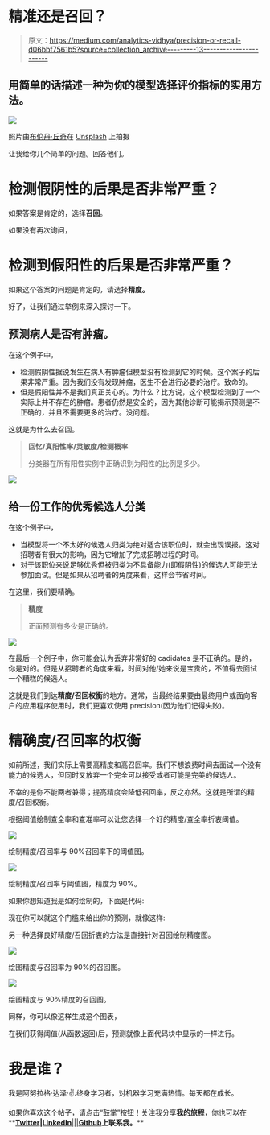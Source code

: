 # 精准还是召回？

> 原文：<https://medium.com/analytics-vidhya/precision-or-recall-d06bbf7561b5?source=collection_archive---------13----------------------->

## 用简单的话描述一种为你的模型选择评价指标的实用方法。

![](img/b7c1b3f831cdedd1e731d1cec160044f.png)

照片由[布伦丹·丘奇](https://unsplash.com/@bdchu614?utm_source=unsplash&utm_medium=referral&utm_content=creditCopyText)在 [Unsplash](/s/photos/confusion?utm_source=unsplash&utm_medium=referral&utm_content=creditCopyText) 上拍摄

让我给你几个简单的问题。回答他们。

# 检测假阴性的后果是否非常严重？

如果答案是肯定的，选择**召回**。

如果没有再次询问，

# 检测到假阳性的后果是否非常严重？

如果这个答案的问题是肯定的，请选择**精度。**

好了，让我们通过举例来深入探讨一下。

## 预测病人是否有肿瘤。

在这个例子中，

*   检测假阴性据说发生在病人有肿瘤但模型没有检测到它的时候。这个案子的后果非常严重。因为我们没有发现肿瘤，医生不会进行必要的治疗。致命的。
*   但是假阳性并不是我们真正关心的。为什么？比方说，这个模型检测到了一个实际上并不存在的肿瘤。患者仍然是安全的，因为其他诊断可能揭示预测是不正确的，并且不需要更多的治疗。没问题。

这就是为什么去召回。

> **回忆/真阳性率/灵敏度/检测概率**
> 
> 分类器在所有阳性实例中正确识别为阳性的比例是多少。

![](img/f0dff19f56e69c232a84ba727ab26af2.png)

## 给一份工作的优秀候选人分类

在这个例子中，

*   当模型将一个不太好的候选人归类为绝对适合该职位时，就会出现误报。这对招聘者有很大的影响，因为它增加了完成招聘过程的时间。
*   对于该职位来说足够优秀但被归类为不具备能力(即假阴性)的候选人可能无法参加面试。但是如果从招聘者的角度来看，这样会节省时间。

在这里，我们要精确。

> **精度**
> 
> 正面预测有多少是正确的。

![](img/af9eec2a83826dace7b449ddf2dbcce5.png)

在最后一个例子中，你可能会认为丢弃非常好的 cadidates 是不正确的。是的，你是对的。但是从招聘者的角度来看，时间对他/她来说是宝贵的，不值得去面试一个糟糕的候选人。

这就是我们到达**精度/召回权衡**的地方。通常，当最终结果要由最终用户或面向客户的应用程序使用时，我们更喜欢使用 precision(因为他们记得失败)。

# 精确度/召回率的权衡

如前所述，我们实际上需要高精度和高召回率。我们不想浪费时间去面试一个没有能力的候选人，但同时又放弃一个完全可以接受或者可能是完美的候选人。

不幸的是你不能两者兼得；提高精度会降低召回率，反之亦然。这就是所谓的精度/召回权衡。

根据阈值绘制查全率和查准率可以让您选择一个好的精度/查全率折衷阈值。

![](img/1d148ff8517a5a1f5a2776f624482cd1.png)

绘制精度/召回率与 90%召回率下的阈值图。

![](img/92d356703f498c00c94efe564cb25cec.png)

绘制精度/召回率与阈值图，精度为 90%。

如果你想知道我是如何绘制的，下面是代码:

现在你可以就这个门槛来给出你的预测，就像这样:

另一种选择良好精度/召回折衷的方法是直接针对召回绘制精度图。

![](img/365217863bf3ef4904b0b61f98f3a946.png)

绘图精度与召回率为 90%的召回图。

![](img/0fbd10a1d63b000aa8c285485c9fad13.png)

绘图精度与 90%精度的召回图。

同样，你可以像这样生成这个图表，

在我们获得阈值(从函数返回)后，预测就像上面代码块中显示的一样进行。

# 我是谁？

我是阿努拉格·达泽·✌.终身学习者，对机器学习充满热情。每天都在成长。

如果你喜欢这个帖子，请点击“鼓掌”按钮！关注我分享**我的旅程**，你也可以在**[**Twitter**](https://twitter.com/anuragdhadse)**|**[**LinkedIn**|](https://www.linkedin.com/in/anuragdhadse/)|[|**Github**](https://github.com/adhadse)**上联系我。****
